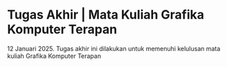 # Tugas Akhir | Mata Kuliah Grafika Komputer Terapan
12 Januari 2025. Tugas akhir ini dilakukan untuk memenuhi kelulusan mata kuliah Grafika Komputer Terapan
